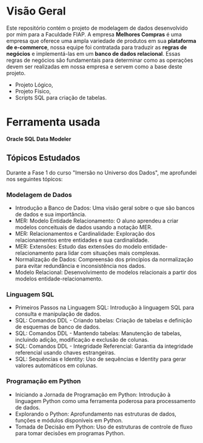 # Visão Geral

Este repositório contém o projeto de modelagem de dados desenvolvido por mim para a Faculdade FIAP.
A empresa **Melhores Compras** é uma empresa que oferece uma ampla variedade de produtos em sua **plataforma de e-commerce**, nossa equipe foi contratada para traduzir as **regras de negócios** e implementá-las em um **banco de dados relacional**. Essas regras de negócios são fundamentais para determinar como as operações devem ser realizadas em nossa empresa e servem como a base deste projeto.

* Projeto Lógico,
* Projeto Físico,
* Scripts SQL para criação de tabelas.

# Ferramenta usada
**Oracle SQL Data Modeler**

## Tópicos Estudados
Durante a Fase 1 do curso "Imersão no Universo dos Dados", me aprofundei nos seguintes tópicos:

### Modelagem de Dados
- Introdução a Banco de Dados: Uma visão geral sobre o que são bancos de dados e sua importância.
- MER: Modelo Entidade Relacionamento: O aluno aprendeu a criar modelos conceituais de dados usando a notação MER.
- MER: Relacionamentos e Cardinalidade: Exploração dos relacionamentos entre entidades e sua cardinalidade.
- MER: Extensões: Estudo das extensões do modelo entidade-relacionamento para lidar com situações mais complexas.
- Normalização de Dados: Compreensão dos princípios da normalização para evitar redundância e inconsistência nos dados.
- Modelo Relacional: Desenvolvimento de modelos relacionais a partir dos modelos entidade-relacionamento.
### Linguagem SQL
- Primeiros Passos na Linguagem SQL: Introdução à linguagem SQL para consulta e manipulação de dados.
- SQL: Comandos DDL - Criando tabelas: Criação de tabelas e definição de esquemas de banco de dados.
- SQL: Comandos DDL - Mantendo tabelas: Manutenção de tabelas, incluindo adição, modificação e exclusão de colunas.
- SQL: Comandos DDL - Integridade Referencial: Garantia da integridade referencial usando chaves estrangeiras.
- SQL: Sequências e Identity: Uso de sequências e Identity para gerar valores automáticos em colunas.
### Programação em Python
- Iniciando a Jornada de Programação em Python: Introdução à linguagem Python como uma ferramenta poderosa para processamento de dados.
- Explorando o Python: Aprofundamento nas estruturas de dados, funções e módulos disponíveis em Python.
- Tomada de Decisão em Python: Uso de estruturas de controle de fluxo para tomar decisões em programas Python.

